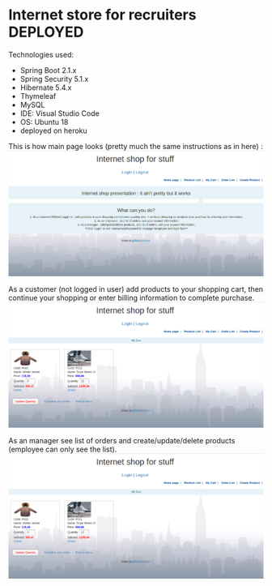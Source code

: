 # Internet store for recruiters **DEPLOYED**
Technologies used:
* Spring Boot 2.1.x
* Spring Security 5.1.x
* Hibernate 5.4.x
* Thymeleaf
* MySQL
* IDE: Visual Studio Code
* OS: Ubuntu 18
* deployed on heroku

This is how main page looks (pretty much the same instructions as in here) :
![MainPage](/src/main/resources/static/images/main_page.png)

As a customer (not logged in user) add products to your shopping cart, then continue your shopping or enter billing information
to complete purchase.
![MainPage](/src/main/resources/static/images/cart.png)

As an manager see list of orders and create/update/delete products (employee can only see the list). 
![MainPage](/src/main/resources/static/images/cart.png)


